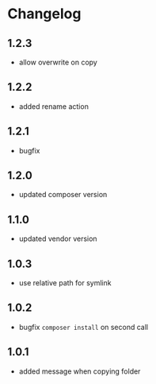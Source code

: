 # Changelog

## 1.2.3
- allow overwrite on copy

## 1.2.2
- added rename action

## 1.2.1
- bugfix

## 1.2.0
- updated composer version

## 1.1.0
- updated vendor version

## 1.0.3
- use relative path for symlink

## 1.0.2
- bugfix `composer install` on second call

## 1.0.1
- added message when copying folder
